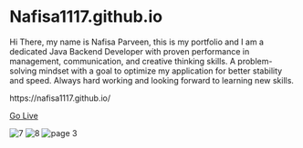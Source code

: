 # Nafisa1117.github.io
<p>Hi There, my name is Nafisa Parveen, this is my portfolio and  I am a dedicated Java Backend Developer with proven performance in management, communication, and creative thinking skills. A problem-solving mindset with a goal to optimize my application for better stability and speed. Always hard working and looking forward to learning new skills. </p>
https://nafisa1117.github.io/

<a href="https://nafisa1117.github.io/"> Go Live </a>

![7](https://user-images.githubusercontent.com/103953608/189671786-508d580d-2a0e-4cec-8334-2edea8038e8e.png)
![8](https://user-images.githubusercontent.com/103953608/189671798-69ed8d93-1bf6-4e0c-a645-adfe73668a23.png)
![page 3](https://user-images.githubusercontent.com/103953608/189673304-fe24b4bf-0d94-4b79-a971-7b4a4521cc0a.gif)
